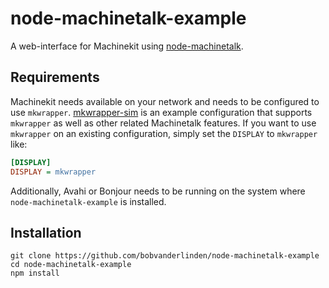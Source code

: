 # node-machinetalk-example

A web-interface for Machinekit using [node-machinetalk](https://github.com/bobvanderlinden/node-machinetalk).

## Requirements

Machinekit needs available on your network and needs to be configured to use `mkwrapper`.
[mkwrapper-sim](https://github.com/strahlex/mkwrapper-sim) is an example configuration that supports `mkwrapper` as well as other related Machinetalk features.
If you want to use `mkwrapper` on an existing configuration, simply set the `DISPLAY` to `mkwrapper` like:
```ini
[DISPLAY]
DISPLAY = mkwrapper
```

Additionally, Avahi or Bonjour needs to be running on the system where `node-machinetalk-example` is installed.

## Installation

```
git clone https://github.com/bobvanderlinden/node-machinetalk-example
cd node-machinetalk-example
npm install
```
